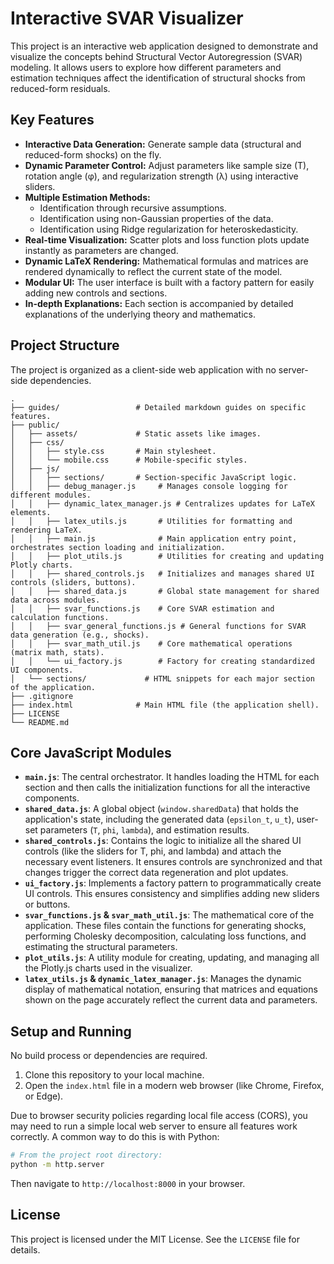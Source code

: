 # Interactive SVAR Visualizer

This project is an interactive web application designed to demonstrate and visualize the concepts behind Structural Vector Autoregression (SVAR) modeling. It allows users to explore how different parameters and estimation techniques affect the identification of structural shocks from reduced-form residuals.

## Key Features

- **Interactive Data Generation:** Generate sample data (structural and reduced-form shocks) on the fly.
- **Dynamic Parameter Control:** Adjust parameters like sample size (T), rotation angle (φ), and regularization strength (λ) using interactive sliders.
- **Multiple Estimation Methods:**
    - Identification through recursive assumptions.
    - Identification using non-Gaussian properties of the data.
    - Identification using Ridge regularization for heteroskedasticity.
- **Real-time Visualization:** Scatter plots and loss function plots update instantly as parameters are changed.
- **Dynamic LaTeX Rendering:** Mathematical formulas and matrices are rendered dynamically to reflect the current state of the model.
- **Modular UI:** The user interface is built with a factory pattern for easily adding new controls and sections.
- **In-depth Explanations:** Each section is accompanied by detailed explanations of the underlying theory and mathematics.

## Project Structure

The project is organized as a client-side web application with no server-side dependencies.

```
.
├── guides/                 # Detailed markdown guides on specific features.
├── public/
│   ├── assets/             # Static assets like images.
│   ├── css/
│   │   ├── style.css       # Main stylesheet.
│   │   └── mobile.css      # Mobile-specific styles.
│   ├── js/
│   │   ├── sections/       # Section-specific JavaScript logic.
│   │   ├── debug_manager.js     # Manages console logging for different modules.
│   │   ├── dynamic_latex_manager.js # Centralizes updates for LaTeX elements.
│   │   ├── latex_utils.js       # Utilities for formatting and rendering LaTeX.
│   │   ├── main.js              # Main application entry point, orchestrates section loading and initialization.
│   │   ├── plot_utils.js        # Utilities for creating and updating Plotly charts.
│   │   ├── shared_controls.js   # Initializes and manages shared UI controls (sliders, buttons).
│   │   ├── shared_data.js       # Global state management for shared data across modules.
│   │   ├── svar_functions.js    # Core SVAR estimation and calculation functions.
│   │   ├── svar_general_functions.js # General functions for SVAR data generation (e.g., shocks).
│   │   ├── svar_math_util.js    # Core mathematical operations (matrix math, stats).
│   │   └── ui_factory.js        # Factory for creating standardized UI components.
│   └── sections/             # HTML snippets for each major section of the application.
├── .gitignore
├── index.html              # Main HTML file (the application shell).
├── LICENSE
└── README.md
```

## Core JavaScript Modules

- **`main.js`**: The central orchestrator. It handles loading the HTML for each section and then calls the initialization functions for all the interactive components.
- **`shared_data.js`**: A global object (`window.sharedData`) that holds the application's state, including the generated data (`epsilon_t`, `u_t`), user-set parameters (`T`, `phi`, `lambda`), and estimation results.
- **`shared_controls.js`**: Contains the logic to initialize all the shared UI controls (like the sliders for T, phi, and lambda) and attach the necessary event listeners. It ensures controls are synchronized and that changes trigger the correct data regeneration and plot updates.
- **`ui_factory.js`**: Implements a factory pattern to programmatically create UI controls. This ensures consistency and simplifies adding new sliders or buttons.
- **`svar_functions.js` & `svar_math_util.js`**: The mathematical core of the application. These files contain the functions for generating shocks, performing Cholesky decomposition, calculating loss functions, and estimating the structural parameters.
- **`plot_utils.js`**: A utility module for creating, updating, and managing all the Plotly.js charts used in the visualizer.
- **`latex_utils.js` & `dynamic_latex_manager.js`**: Manages the dynamic display of mathematical notation, ensuring that matrices and equations shown on the page accurately reflect the current data and parameters.

## Setup and Running

No build process or dependencies are required.

1.  Clone this repository to your local machine.
2.  Open the `index.html` file in a modern web browser (like Chrome, Firefox, or Edge).

Due to browser security policies regarding local file access (CORS), you may need to run a simple local web server to ensure all features work correctly. A common way to do this is with Python:

```bash
# From the project root directory:
python -m http.server
```

Then navigate to `http://localhost:8000` in your browser.

## License

This project is licensed under the MIT License. See the `LICENSE` file for details.
